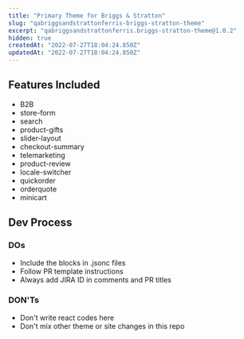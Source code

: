 ```yaml
---
title: "Primary Theme for Briggs & Stratton"
slug: "qabriggsandstrattonferris-briggs-stratton-theme"
excerpt: "qabriggsandstrattonferris.briggs-stratton-theme@1.0.2"
hidden: true
createdAt: "2022-07-27T18:04:24.850Z"
updatedAt: "2022-07-27T18:04:24.850Z"
---
```

## Features Included
  - B2B
  - store-form
  - search
  - product-gifts
  - slider-layout
  - checkout-summary
  - telemarketing
  - product-review
  - locale-switcher
  - quickorder
  - orderquote
  - minicart

## Dev Process
### DOs
  - Include the blocks in .jsonc files
  - Follow PR template instructions
  - Always add JIRA ID in comments and PR titles
### DON'Ts
  - Don't write react codes here
  - Don't mix other theme or site changes in this repo